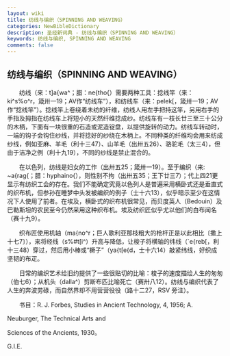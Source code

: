 ```yaml
---
layout: wiki
title: 纺线与编织（SPINNING AND WEAVING）
categories: NewBibleDictionary
description: 圣经新词典 - 纺线与编织（SPINNING AND WEAVING）
keywords: 纺线与编织, SPINNING AND WEAVING
comments: false
---
```


## 纺线与编织（SPINNING AND WEAVING）

　　纺线（来：t]a{wa^；腊：ne{tho{）需要两种工具：捻线竿（来：ki^s%o^r，箴卅一19；AV作“纺线车”），和纺线车（来：pelek[，箴卅一19；AV 作“捻线竿”）。捻线竿上卷绕着未纺的纤维，纺线人用左手把持这竿，另用右手的手指及拇指在纺线车上将短小的天然纤维捻成纱。纺线车有一枝长廿三至三十公分的木柄，下面有一块很重的石造或泥造锭盘，以提供旋转的动力。纺线车转动时，一端的钩子会钩住纱线，并将捻好的纱绕在木柄上。不同种类的纤维均会用来纺成纱线，例如亚麻、羊毛（利十三47）、山羊毛（出卅五26）、骆驼毛（太三4），但由于洁净之例（利十九19），不同的纱线是禁止混合的。

　　在以色列，纺线是妇女的工作（出卅五25；箴卅一19）。至于编织（来: ~a{rag{；腊：hyphaino{），则性别不拘（出卅五35；王下廿三7）；代上四21更显示有纺织工会的存在。我们不能确定究竟以色列人是普遍采用横卧式还是垂直式的织布机，但参孙在睡梦中头发被编织的例子（士十六13），似乎暗示至少在这情况下人使用了前者。在埃及，横卧式的织布机很常见，而贝度英人（Bedouin）及巴勒斯坦的农民至今仍然采用这种织布机。埃及纺织匠似乎尤以他们的白布闻名（赛十九9）。

　　织布匠使用机轴（ma{no^r；巨人歌利亚那枝粗大的枪杆正是以此相比〔撒上十七7〕），来将经线（s%#t[i^）升高与降低，让梭子将横轴的纬线（`e{reb[，利十三48）穿过，然后用小棒或“橛子”（ya{t[e{d，士十六14）敲紧纬线，好织成坚韧的布疋。

　　日常的编织艺术给旧约提供了一些很贴切的比喻：梭子的速度描绘人生的匆匆（伯七6）；从机头（dalla^）剪断布匹比喻死亡（赛卅八12）。纺线与编织代表了人生的奔波劳碌，而自然界却不用营营役役（路十二27，RSV 旁注）。

　　书目：R. J. Forbes, Studies in Ancient Technology, 4, 1956; A.

Neuburger, The Technical Arts and

Sciences of the Ancients, 1930。

G.I.E.









